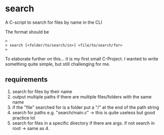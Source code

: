 # search
A C-script to search for files by name in the CLI

The format should be

``` 
>
> search [<folder/to/search/in>] <file/to/search/for> 
>
```

To elaborate further on this... it is my first small C-Project. 
I wanted to write something quite simple, but still challenging for me.

## requirements

1. search for files by their name
2. output multiple paths if there are multiple files/folders with the same name
3. if the "file" searched for is a folder put a "/" at the end of the path string
4. search for paths e.g. "search/main.c" -> this is quite useless but good practice lol
5. search for files in a specific directory if there are args. if not search in root -> same as 4.